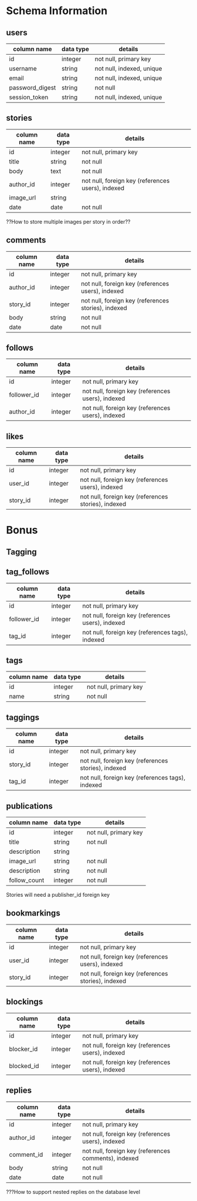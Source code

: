 
# Schema Information

## users
column name     | data type | details
----------------|-----------|-----------------------
id              | integer   | not null, primary key
username        | string    | not null, indexed, unique
email           | string    | not null, indexed, unique
password_digest | string    | not null
session_token   | string    | not null, indexed, unique

## stories
column name | data type | details
------------|-----------|-----------------------
id          | integer   | not null, primary key
title       | string    | not null
body        | text      | not null
author_id   | integer   | not null, foreign key (references users), indexed
image_url   | string    |
date        | date      | not null
??How to store multiple images per story in order??

## comments
column name | data type | details
------------|-----------|-----------------------
id          | integer   | not null, primary key
author_id   | integer   | not null, foreign key (references users), indexed
story_id    | integer   | not null, foreign key (references stories), indexed
body        | string    | not null
date        | date      | not null

## follows
column name | data type | details
------------|-----------|-----------------------
id          | integer   | not null, primary key
follower_id | integer   | not null, foreign key (references users), indexed
author_id   | integer   | not null, foreign key (references users), indexed

## likes
column name | data type | details
------------|-----------|-----------------------
id          | integer   | not null, primary key
user_id     | integer   | not null, foreign key (references users), indexed
story_id    | integer   | not null, foreign key (references stories), indexed

# Bonus #

## Tagging ##

## tag_follows
column name | data type | details
------------|-----------|-----------------------
id          | integer   | not null, primary key
follower_id | integer   | not null, foreign key (references users), indexed
tag_id      | integer   | not null, foreign key (references tags), indexed

## tags
column name | data type | details
------------|-----------|-----------------------
id          | integer   | not null, primary key
name        | string    | not null

## taggings
column name | data type | details
------------|-----------|-----------------------
id          | integer   | not null, primary key
story_id    | integer   | not null, foreign key (references stories), indexed
tag_id      | integer   | not null, foreign key (references tags), indexed

## publications
column name | data type | details
------------|-----------|-----------------------
id          | integer   | not null, primary key
title       | string    | not null
description | string    |
image_url   | string    | not null
description | string    | not null
follow_count| integer   | not null

Stories will need a publisher_id foreign key

## bookmarkings
column name | data type | details
------------|-----------|-----------------------
id          | integer   | not null, primary key
user_id     | integer   | not null, foreign key (references users), indexed
story_id    | integer   | not null, foreign key (references stories), indexed

## blockings
column name | data type | details
------------|-----------|-----------------------
id          | integer   | not null, primary key
blocker_id  | integer   | not null, foreign key (references users), indexed
blocked_id  | integer   | not null, foreign key (references users), indexed

## replies
column name | data type | details
------------|-----------|-----------------------
id          | integer   | not null, primary key
author_id   | integer   | not null, foreign key (references users), indexed
comment_id  | integer   | not null, foreign key (references comments), indexed
body        | string    | not null
date        | date      | not null

???How to support nested replies on the database level
